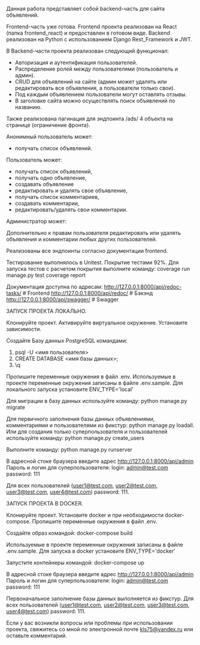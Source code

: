 Данная работа представляет собой backend-часть для сайта объявлений. 

Frontend-часть уже готова.
Frontend проекта реализован на React (папка frontend_react) и предоставлен в готовом виде.
Backend реализован на Python c использованием Django Rest_Framework и JWT.

В Backend-части проекта реализован следующий функционал:

- Авторизация и аутентификация пользователей.
- Распределение ролей между пользователями (пользователь и админ).
- CRUD для объявлений на сайте (админ может удалять или редактировать все объявления, 
а пользователи только свои).
- Под каждым объявлением пользователи могут оставлять отзывы.
- В заголовке сайта можно осуществлять поиск объявлений по названию.

Также реализована пагинация для эндпоинта /ads/ 4 объекта на странице (ограничение фронта).

Анонимный пользователь может:
- получать список объявлений.

Пользователь может:

- получать список объявлений,
- получать одно объявление,
- создавать объявление
- редактировать и удалять свое объявление,
- получать список комментариев,
- создавать комментарии,
- редактировать/удалять свои комментарии.

Администратор может:

Дополнительно к правам пользователя редактировать или удалять
объявления и комментарии любых других пользователей.

Реализованы все эндпоинты согласно документации frontend.

Тестирование выполнялось в Unitest. Покрытие тестами 92%.
Для запуска тестов с расчетом покрытия выполните команду: 
coverage run manage.py test 
coverage report

Документация доступна по адресам: 
http://127.0.0.1:8000/api/redoc-tasks/ # Frontend
http://127.0.0.1:8000/api/redoc/ # Бэкэнд 
http://127.0.0.1:8000/api/swagger/ # Swagger

ЗАПУСК ПРОЕКТА ЛОКАЛЬНО.

Клонируйте проект. Активируйте виртуальное окружение. 
Установите зависимости.

Создайте Базу данных PostgreSQL командами:
1. psql -U <имя пользователя>
2. CREATE DATABASE <имя базы данных>;
3. \q 

Пропишите переменные окружения в файл .env. 
Используемые в проекте переменные окружения записаны в файле .env.sample.
Для локального запуска установите ENV_TYPE='local'

Для миграции в базу данных используйте команду: python manage.py migrate

Для первичного заполнения базы данных объявлениями, комментариями и пользователями из фикстур:
python manage.py loadall.
Или для создания только суперпользователя и пользователей используйте команду: 
python manage.py create_users

Выполните команду: python manage.py runserver

В адресной стоке браузера введите адрес http://127.0.0.1:8000/api/admin
Пароль и логин для суперпользователя:
login: admin@test.com password: 111

Для всех пользователей (user1@test.com, user2@test.com, user3@test.com, user4@test.com) password: 111.


ЗАПУСК ПРОЕКТА В DOCKER.

Клонируйте проект.
Установите docker и при необходимости docker-compose.
Пропишите переменные окружения в файл .env. 

Создайте образ командой:
docker-compose build

Используемые в проекте переменные окружения записаны в файле .env.sample.
Для запуска в docker установите ENV_TYPE='docker'

Запустите контейнеры командой:
docker-compose up

В адресной стоке браузера введите адрес http://127.0.0.1:8000/api/admin
Пароль и логин для суперпользователя:
login: admin@test.com password: 111

Первоначальное заполнение базы данных выполняется из фикстур.
Для всех пользователей (user1@test.com, user2@test.com, user3@test.com, user4@test.com) password: 111.


Если у вас возникли вопросы или проблемы при использовании проекта, 
свяжитесь со мной по электронной почте kls75@yandex.ru или оставьте комментарий.
